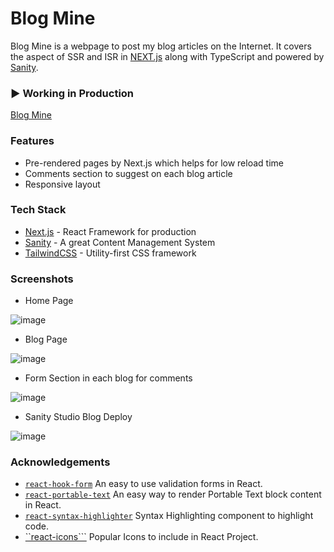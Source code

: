 # Blog Mine

Blog Mine is a webpage to post my blog articles on the Internet. It covers the aspect of SSR and ISR in [NEXT.js](https://nextjs.org/) along with TypeScript and powered by [Sanity](https://www.sanity.io/).

### ▶ Working in Production

[Blog Mine](https://blog-mine.vercel.app/)

### Features

- Pre-rendered pages by Next.js which helps for low reload time
- Comments section to suggest on each blog article
- Responsive layout

### Tech Stack

- [Next.js](https://nextjs.org/) - React Framework for production
- [Sanity](https://www.sanity.io/) - A great Content Management System
- [TailwindCSS](https://tailwindcss.com/) - Utility-first CSS framework

### Screenshots

- Home Page

![image](https://user-images.githubusercontent.com/65642849/167597861-15a0ad3a-5ef2-40bf-9b35-4437b11de0af.png)

- Blog Page

![image](https://user-images.githubusercontent.com/65642849/167598389-a4d58921-61da-4ea3-bf19-35058e72368b.png)

- Form Section in each blog for comments

![image](https://user-images.githubusercontent.com/65642849/167598611-ec8093d1-9d4c-457a-bd5a-7db1133f1d6f.png)

- Sanity Studio Blog Deploy

![image](https://user-images.githubusercontent.com/65642849/167598893-93672813-448b-4f99-adb3-d22f0e6c2c3d.png)

### Acknowledgements

- [`react-hook-form`](https://react-hook-form.com/) An easy to use validation forms in React.
- [`react-portable-text`](https://www.npmjs.com/package/react-portable-text) An easy way to render Portable Text block content in React.
- [`react-syntax-highlighter`](https://www.npmjs.com/package/react-syntax-highlighter) Syntax Highlighting component to highlight code.
- [``react-icons```](https://react-icons.github.io/react-icons) Popular Icons to include in React Project.
